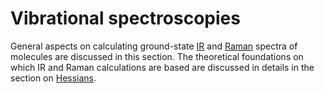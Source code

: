 Vibrational spectroscopies
==========================
General aspects on calculating ground-state [IR](sec:ir-tutorial) and [Raman](sec:raman-tutorial) spectra of molecules are discussed in this section. The theoretical foundations on which IR and Raman calculations are based are discussed in details in the section on [Hessians](hessians:label).
